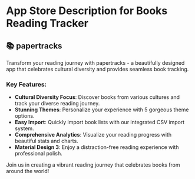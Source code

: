 # App Store Description for Books Reading Tracker

## 📚 papertracks

Transform your reading journey with papertracks - a beautifully designed app that celebrates cultural diversity and provides seamless book tracking.

### Key Features:

- **Cultural Diversity Focus**: Discover books from various cultures and track your diverse reading journey.
- **Stunning Themes**: Personalize your experience with 5 gorgeous theme options.
- **Easy Import**: Quickly import book lists with our integrated CSV import system.
- **Comprehensive Analytics**: Visualize your reading progress with beautiful stats and charts.
- **Material Design 3**: Enjoy a distraction-free reading experience with professional polish.

Join us in creating a vibrant reading journey that celebrates books from around the world!
